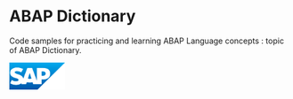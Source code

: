 # ABAP Dictionary
Code samples for practicing and learning ABAP Language concepts : topic of ABAP Dictionary. 

<img src="sap_logo.png" alt="SAP Logo" width="100">
